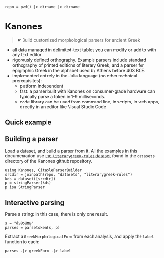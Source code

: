 
```@setup intro
repo = pwd() |> dirname |> dirname 
```

# Kanones

> ☛ Build customized morphological parsers for ancient Greek


- all data managed in delimited-text tables you can modify or add to with any text editor
- rigorously defined orthography.  Example parsers include standard orthography of printed editions of literary Greek, and a parser for epigraphic Greek in the alphabet used by Athens before 403 BCE.
- implemented entirely in the Julia language (no other technical prerequisites): 
    - platform independent
    - fast:  a parser built with Kanones on consumer-grade hardware can typically parse a token in 1-9 milliseconds.
    - code library can be used from command line, in scripts, in web apps, directly in an editor like Visual Studio Code


## Quick example

## Building a parser

Load a dataset, and build a parser from it.  All the examples in this documentation use [the `literarygreek-rules` dataset](https://github.com/neelsmith/Kanones.jl/tree/main/datasets/literarygreek-rules) found in the `datasets` directory of the Kanones github repository.

```@example intro
using Kanones, CitableParserBuilder
srcdir = joinpath(repo, "datasets", "literarygreek-rules") 
kds = dataset([srcdir])
p = stringParser(kds)
p isa StringParser
```


## Interactive parsing

Parse a string: in this case, there is only one result.

```@example intro
s = "ἀνθρώπῳ"
parses = parsetoken(s, p)
```

Extract a `GreekMorphologicalForm` from each analysis, and apply the `label` function to each:

```@example intro
parses .|> greekForm .|> label
```

